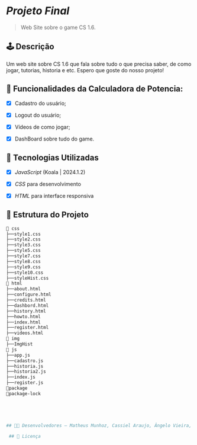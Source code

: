 # *Projeto Final*

> Web Site sobre o game CS 1.6.


## 🕹 Descrição

Um web site sobre CS 1.6 que fala sobre tudo o que precisa saber, de como jogar, tutorias, historia e etc. Espero que goste do nosso projeto!

## 🔧 Funcionalidades da Calculadora de Potencia: 

- [x] Cadastro do usuário;
- [x] Logout do usuário;
- [x] Vídeos de como jogar;
- [x] DashBoard sobre tudo do game.


## 🚀 Tecnologias Utilizadas

- [x] *JavaScript* (Koala | 2024.1.2)
- [x] *CSS* para desenvolvimento
- [x] *HTML* para interface responsiva


## 📂 Estrutura do Projeto

```bash
📂 css
├──style1.css
├──style2.css
├──style3.css
├──style5.css
├──style7.css
├──style8.css
├──style9.css
├──style10.css
├──styleHist.css
📂 html
├──about.html
├──configure.html
├──credits.html
├──dashbord.html
├──history.html
├──howto.html
├──index.html
├──register.html
├──videos.html
📂 img
├──ImgHist
📂 js
├──app.js
├──cadastro.js
├──historia.js
├──historia2.js
├──index.js
├──register.js
📝package
📝package-lock




  
## 👨‍💻 Desenvolvedores – Matheus Munhoz, Cassiel Araujo, Ângelo Vieira, Lucas Berwig, Eduardo Pinho, Fernando Junqueira. 

 ## 📄 Licença
